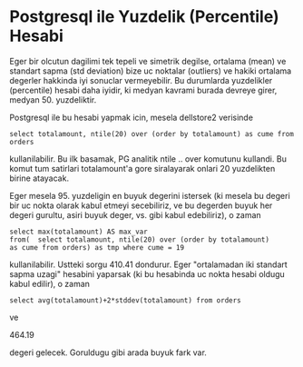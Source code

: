 # Postgresql ile Yuzdelik (Percentile) Hesabi

Eger bir olcutun dagilimi tek tepeli ve simetrik degilse, ortalama
(mean) ve standart sapma (std deviation) bize uc noktalar (outliers)
ve hakiki ortalama degerler hakkinda iyi sonuclar vermeyebilir. Bu
durumlarda yuzdelikler (percentile) hesabi daha iyidir, ki medyan
kavrami burada devreye girer, medyan 50. yuzdeliktir.

Postgresql ile bu hesabi yapmak icin, mesela dellstore2 verisinde

```
select totalamount, ntile(20) over (order by totalamount) as cume from orders
```

kullanilabilir. Bu ilk basamak, PG analitik ntile .. over komutunu
kullandi. Bu komut tum satirlari totalamount'a gore siralayarak onlari
20 yuzdelikten birine atayacak.

Eger mesela 95. yuzdeligin en buyuk degerini istersek (ki mesela bu
degeri bir uc nokta olarak kabul etmeyi secebiliriz, ve bu degerden
buyuk her degeri gurultu, asiri buyuk deger, vs. gibi kabul
edebiliriz), o zaman

```
select max(totalamount) AS max_var
from(  select totalamount, ntile(20) over (order by totalamount)
as cume from orders) as tmp where cume = 19
```

kullanilabilir. Ustteki sorgu 410.41 dondurur. Eger "ortalamadan iki
standart sapma uzagi" hesabini yaparsak (ki bu hesabinda uc nokta
hesabi oldugu kabul edilir), o zaman

```
select avg(totalamount)+2*stddev(totalamount) from orders
```

ve

464.19

degeri gelecek. Goruldugu gibi arada buyuk fark var.

